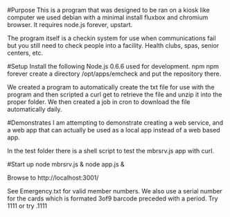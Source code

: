 #Purpose
This is a program that was designed to be ran on a kiosk like computer we used debian with a minimal install fluxbox and chromium browser. It requires node.js forever, upstart.

The program itself is a checkin system for use when communications fail but you still need to check people into a facility. Health clubs, spas, senior centers, etc.

#Setup
Install the following
Node.js 0.6.6 used for development.
npm
npm forever
create a directory /opt/apps/emcheck and put the repository there.

We created a program to automatically create the txt file for use with the program and then scripted a curl get to retrieve the file and unzip it into the proper folder. We then created a job in cron to download the file automatically daily.

#Demonstrates
I am attempting to demonstrate creating a web service, and a web app that can actually be used as a local app instead of a web based app.

In the test folder there is a shell script to test the mbrsrv.js app with curl.

#Start up
node mbrsrv.js &
node app.js &

Browse to  http://localhost:3001/

See Emergency.txt for valid member numbers. We also use a serial number for the cards which is formated 3of9 barcode preceded with a period.
Try 1111
or try .1111
